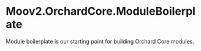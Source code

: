 # Moov2.OrchardCore.ModuleBoilerplate

Module boilerplate is our starting point for building Orchard Core modules.